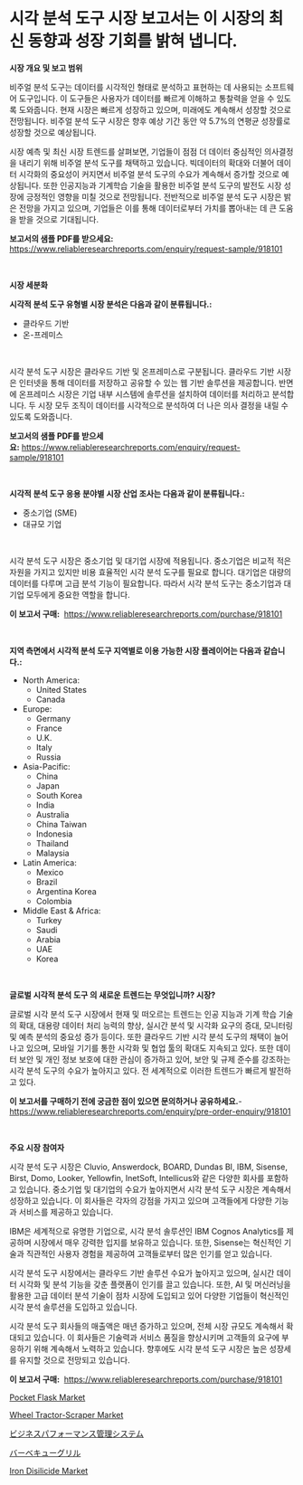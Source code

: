 <p><h1>시각 분석 도구 시장 보고서는 이 시장의 최신 동향과 성장 기회를 밝혀 냅니다.</h1></p><p><strong>시장 개요 및 보고 범위</strong></p>
<p><p>비주얼 분석 도구는 데이터를 시각적인 형태로 분석하고 표현하는 데 사용되는 소프트웨어 도구입니다. 이 도구들은 사용자가 데이터를 빠르게 이해하고 통찰력을 얻을 수 있도록 도와줍니다. 현재 시장은 빠르게 성장하고 있으며, 미래에도 계속해서 성장할 것으로 전망됩니다. 비주얼 분석 도구 시장은 향후 예상 기간 동안 약 5.7%의 연평균 성장률로 성장할 것으로 예상됩니다.</p><p>시장 예측 및 최신 시장 트렌드를 살펴보면, 기업들이 점점 더 데이터 중심적인 의사결정을 내리기 위해 비주얼 분석 도구를 채택하고 있습니다. 빅데이터의 확대와 더불어 데이터 시각화의 중요성이 커지면서 비주얼 분석 도구의 수요가 계속해서 증가할 것으로 예상됩니다. 또한 인공지능과 기계학습 기술을 활용한 비주얼 분석 도구의 발전도 시장 성장에 긍정적인 영향을 미칠 것으로 전망됩니다. 전반적으로 비주얼 분석 도구 시장은 밝은 전망을 가지고 있으며, 기업들은 이를 통해 데이터로부터 가치를 뽑아내는 데 큰 도움을 받을 것으로 기대됩니다.</p></p>
<p><strong>보고서의 샘플 PDF를 받으세요:</strong> <a href="https://www.reliableresearchreports.com/enquiry/request-sample/918101">https://www.reliableresearchreports.com/enquiry/request-sample/918101</a></p>
<p>&nbsp;</p>
<p><strong>시장 세분화</strong></p>
<p><strong>시각적 분석 도구 유형별 시장 분석은 다음과 같이 분류됩니다.:</strong></p>
<p><ul><li>클라우드 기반</li><li>온-프레미스</li></ul></p>
<p>&nbsp;</p>
<p><p>시각 분석 도구 시장은 클라우드 기반 및 온프레미스로 구분됩니다. 클라우드 기반 시장은 인터넷을 통해 데이터를 저장하고 공유할 수 있는 웹 기반 솔루션을 제공합니다. 반면에 온프레미스 시장은 기업 내부 시스템에 솔루션을 설치하여 데이터를 처리하고 분석합니다. 두 시장 모두 조직이 데이터를 시각적으로 분석하여 더 나은 의사 결정을 내릴 수 있도록 도와줍니다.</p></p>
<p><strong>보고서의 샘플 PDF를 받으세요:</strong>&nbsp;<a href="https://www.reliableresearchreports.com/enquiry/request-sample/918101">https://www.reliableresearchreports.com/enquiry/request-sample/918101</a></p>
<p>&nbsp;</p>
<p><strong> 시각적 분석 도구 응용 분야별 시장 산업 조사는 다음과 같이 분류됩니다.:</strong></p>
<p><ul><li>중소기업 (SME)</li><li>대규모 기업</li></ul></p>
<p>&nbsp;</p>
<p><p>시각 분석 도구 시장은 중소기업 및 대기업 시장에 적용됩니다. 중소기업은 비교적 적은 자원을 가지고 있지만 비용 효율적인 시각 분석 도구를 필요로 합니다. 대기업은 대량의 데이터를 다루며 고급 분석 기능이 필요합니다. 따라서 시각 분석 도구는 중소기업과 대기업 모두에게 중요한 역할을 합니다.</p></p>
<p><strong>이 보고서 구매:</strong>&nbsp; <a href="https://www.reliableresearchreports.com/purchase/918101">https://www.reliableresearchreports.com/purchase/918101</a></p>
<p>&nbsp;</p>
<p><strong>지역 측면에서 시각적 분석 도구 지역별로 이용 가능한 시장 플레이어는 다음과 같습니다.:</strong></p>
<p><ul>
    <li>
        North America:
        <ul>
            <li>United States</li>
            <li>Canada</li>
        </ul>
    </li>
    <li>
        Europe:
        <ul>
            <li>Germany</li>
            <li>France</li>
            <li>U.K.</li>
            <li>Italy</li>
            <li>Russia</li>
        </ul>
    </li>
    <li>
        Asia-Pacific:
        <ul>
            <li>China</li>
            <li>Japan</li>
            <li>South Korea</li>
            <li>India</li>
            <li>Australia</li>
            <li>China Taiwan</li>
            <li>Indonesia</li>
            <li>Thailand</li>
            <li>Malaysia</li>
        </ul>
    </li>
    <li>
        Latin America:
        <ul>
            <li>Mexico</li>
            <li>Brazil</li>
            <li>Argentina Korea</li>
            <li>Colombia</li>
        </ul>
    </li>
    <li>
        Middle East & Africa:
        <ul>
            <li>Turkey</li>
            <li>Saudi</li>
            <li>Arabia</li>
            <li>UAE</li>
            <li>Korea</li>
        </ul>
    </li>
    </ul></p>
<p>&nbsp;</p>
<p><strong>글로벌 시각적 분석 도구 의 새로운 트렌드는 무엇입니까? 시장?</strong></p>
<p><p>글로벌 시각 분석 도구 시장에서 현재 및 떠오르는 트렌드는 인공 지능과 기계 학습 기술의 확대, 대용량 데이터 처리 능력의 향상, 실시간 분석 및 시각화 요구의 증대, 모니터링 및 예측 분석의 중요성 증가 등이다. 또한 클라우드 기반 시각 분석 도구의 채택이 늘어나고 있으며, 모바일 기기를 통한 시각화 및 협업 툴의 확대도 지속되고 있다. 또한 데이터 보안 및 개인 정보 보호에 대한 관심이 증가하고 있어, 보안 및 규제 준수를 강조하는 시각 분석 도구의 수요가 높아지고 있다. 전 세계적으로 이러한 트렌드가 빠르게 발전하고 있다.</p></p>
<p><strong>이 보고서를 구매하기 전에 궁금한 점이 있으면 문의하거나 공유하세요.</strong>- <a href="https://www.reliableresearchreports.com/enquiry/pre-order-enquiry/918101">https://www.reliableresearchreports.com/enquiry/pre-order-enquiry/918101</a></p>
<p>&nbsp;</p>
<p><strong>주요 시장 참여자</strong></p>
<p><p>시각 분석 도구 시장은 Cluvio, Answerdock, BOARD, Dundas BI, IBM, Sisense, Birst, Domo, Looker, Yellowfin, InetSoft, Intellicus와 같은 다양한 회사를 포함하고 있습니다. 중소기업 및 대기업의 수요가 높아지면서 시각 분석 도구 시장은 계속해서 성장하고 있습니다. 이 회사들은 각자의 강점을 가지고 있으며 고객들에게 다양한 기능과 서비스를 제공하고 있습니다.</p><p>IBM은 세계적으로 유명한 기업으로, 시각 분석 솔루션인 IBM Cognos Analytics를 제공하며 시장에서 매우 강력한 입지를 보유하고 있습니다. 또한, Sisense는 혁신적인 기술과 직관적인 사용자 경험을 제공하여 고객들로부터 많은 인기를 얻고 있습니다.</p><p>시각 분석 도구 시장에서는 클라우드 기반 솔루션 수요가 높아지고 있으며, 실시간 데이터 시각화 및 분석 기능을 갖춘 플랫폼이 인기를 끌고 있습니다. 또한, AI 및 머신러닝을 활용한 고급 데이터 분석 기술이 점차 시장에 도입되고 있어 다양한 기업들이 혁신적인 시각 분석 솔루션을 도입하고 있습니다.</p><p>시각 분석 도구 회사들의 매출액은 매년 증가하고 있으며, 전체 시장 규모도 계속해서 확대되고 있습니다. 이 회사들은 기술력과 서비스 품질을 향상시키며 고객들의 요구에 부응하기 위해 계속해서 노력하고 있습니다. 향후에도 시각 분석 도구 시장은 높은 성장세를 유지할 것으로 전망되고 있습니다.</p></p>
<p><strong>이 보고서 구매:</strong>&nbsp;&nbsp;<a href="https://www.reliableresearchreports.com/purchase/918101">https://www.reliableresearchreports.com/purchase/918101</a></p>
<p><p><a href="https://poised-avenue-46d.notion.site/Pocket-Flask-Market-Size-Reflecting-a-Forecast-Till-2031-Market-By-Type-By-Application-and-By-Geog-a1c08976e6e0451f9ecd74b838a1a8b7">Pocket Flask Market</a></p><p><a href="https://github.com/cecuraprangm/Market-Research-Report-List-1/blob/main/wheel-tractor-scraper-market.md">Wheel Tractor-Scraper Market</a></p><p><a href="https://github.com/efcvopdgkdx128/Market-Research-Report-List-1/blob/main/7060879183691.md">ビジネスパフォーマンス管理システム</a></p><p><a href="https://medium.com/@zoetazuur/bbq%E3%82%B0%E3%83%AA%E3%83%AB%E5%B8%82%E5%A0%B4-%E5%B8%82%E5%A0%B4cagr-%E5%B8%82%E5%A0%B4%E5%8B%95%E5%90%91-%E3%81%8A%E3%82%88%E3%81%B3%E6%88%90%E9%95%B7%E6%88%A6%E7%95%A5%E3%81%AB%E9%96%A2%E3%81%99%E3%82%8B%E6%83%85%E5%A0%B1-ca1904ec13a2">バーベキューグリル</a></p><p><a href="https://view.publitas.com/reportprime-1/iron-disilicide-market-size-share-trends-analysis-report-by-application-regional-outlook-competitive-strategies-and-segment-forecasts-2024-2031/">Iron Disilicide Market</a></p></p>
